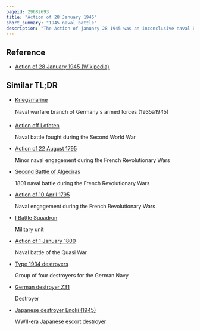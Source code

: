 ```yaml
---
pageid: 29682693
title: "Action of 28 January 1945"
short_summary: "1945 naval battle"
description: "The Action of january 28 1945 was an inconclusive naval Battle of the second World War Fought between two british Royal navy light Cruisers and three Kriegsmarine Destroyers near Bergen Norway. The Battle was the last of many Acts between british and german Warships off norway during the War and the second-to-last Surface Engagement fought by the Kriegsmarine. It resulted in heavy Damage to one of the german Destroyers and light Damage to another Destroyer and to both british Cruisers."
---
```


## Reference

- [Action of 28 January 1945 (Wikipedia)](https://en.wikipedia.org/?curid=29682693)

## Similar TL;DR

- [Kriegsmarine](/tldr/en/kriegsmarine)

  Naval warfare branch of Germany's armed forces (1935â1945)

- [Action off Lofoten](/tldr/en/action-off-lofoten)

  Naval battle fought during the Second World War

- [Action of 22 August 1795](/tldr/en/action-of-22-august-1795)

  Minor naval engagement during the French Revolutionary Wars

- [Second Battle of Algeciras](/tldr/en/second-battle-of-algeciras)

  1801 naval battle during the French Revolutionary Wars

- [Action of 10 April 1795](/tldr/en/action-of-10-april-1795)

  Naval engagement during the French Revolutionary Wars

- [I Battle Squadron](/tldr/en/i-battle-squadron)

  Military unit

- [Action of 1 January 1800](/tldr/en/action-of-1-january-1800)

  Naval battle of the Quasi War

- [Type 1934 destroyers](/tldr/en/type-1934-destroyers)

  Group of four destroyers for the German Navy

- [German destroyer Z31](/tldr/en/german-destroyer-z31)

  Destroyer

- [Japanese destroyer Enoki (1945)](/tldr/en/japanese-destroyer-enoki-1945)

  WWII-era Japanese escort destroyer
